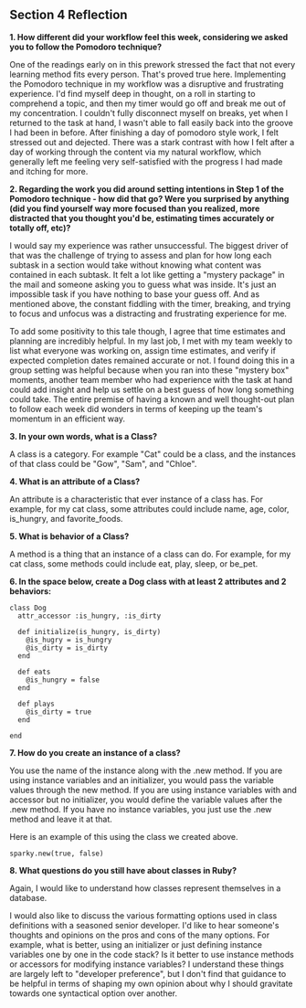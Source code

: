 ## Section 4 Reflection

**1. How different did your workflow feel this week, considering we asked you to follow the Pomodoro technique?**

One of the readings early on in this prework stressed the fact that not every learning method fits every person. That's proved true here. Implementing the Pomodoro technique in my workflow was a disruptive and frustrating experience. I'd find myself deep in thought, on a roll in starting to comprehend a topic, and then my timer would go off and break me out of my concentration. I couldn't fully disconnect myself on breaks, yet when I returned to the task at hand, I wasn't able to fall easily back into the groove I had been in before. After finishing a day of pomodoro style work, I felt stressed out and dejected. There was a stark contrast with how I felt after a day of working through the content via my natural workflow, which generally left me feeling very self-satisfied with the progress I had made and itching for more.

**2. Regarding the work you did around setting intentions in Step 1 of the Pomodoro technique - how did that go? Were you surprised by anything (did you find yourself way more focused than you realized, more distracted that you thought you'd be, estimating times accurately or totally off, etc)?**  

I would say my experience was rather unsuccessful. The biggest driver of that was the challenge of trying to assess and plan for how long each subtask in a section would take without knowing what content was contained in each subtask. It felt a lot like getting a "mystery package" in the mail and someone asking you to guess what was inside. It's just an impossible task if you have nothing to base your guess off. And as mentioned above, the constant fiddling with the timer, breaking, and trying to focus and unfocus was a distracting and frustrating experience for me.

To add some positivity to this tale though, I agree that time estimates and planning are incredibly helpful. In my last job, I met with my team weekly to list what everyone was working on, assign time estimates, and verify if expected completion dates remained accurate or not. I found doing this in a group setting was helpful because when you ran into these "mystery box" moments, another team member who had experience with the task at hand could add insight and help us settle on a best guess of how long something could take. The entire premise of having a known and well thought-out plan to follow each week did wonders in terms of keeping up the team's momentum in an efficient way.

**3. In your own words, what is a Class?**

A class is a category. For example "Cat" could be a class, and the instances of that class could be "Gow", "Sam", and "Chloe".

**4. What is an attribute of a Class?**

An attribute is a characteristic that ever instance of a class has. For example, for my cat class, some attributes could include name, age, color, is_hungry, and favorite_foods.

**5. What is behavior of a Class?**

A method is a thing that an instance of a class can do. For example, for my cat class, some methods could include eat, play, sleep, or be_pet.

**6. In the space below, create a Dog class with at least 2 attributes and 2 behaviors:**

```
class Dog
  attr_accessor :is_hungry, :is_dirty

  def initialize(is_hungry, is_dirty)
    @is_hugry = is_hungry
    @is_dirty = is_dirty
  end

  def eats
    @is_hungry = false
  end

  def plays
    @is_dirty = true
  end

end
```

**7. How do you create an instance of a class?**  

You use the name of the instance along with the .new method. If you are using instance variables and an initializer, you would pass the variable values through the new method. If you are using instance variables with and accessor but no initializer, you would define the variable values after the .new method. If you have no instance variables, you just use the .new method and leave it at that.  

Here is an example of this using the class we created above.  

```
sparky.new(true, false)
```

**8. What questions do you still have about classes in Ruby?**  

Again, I would like to understand how classes represent themselves in a database.  

I would also like to discuss the various formatting options used in class definitions with a seasoned senior developer. I'd like to hear someone's thoughts and opinions on the pros and cons of the many options. For example, what is better, using an initializer or just defining instance variables one by one in the code stack? Is it better to use instance methods or accessors for modifying instance variables? I understand these things are largely left to "developer preference", but I don't find that guidance to be helpful in terms of shaping my own opinion about why I should gravitate towards one syntactical option over another.
